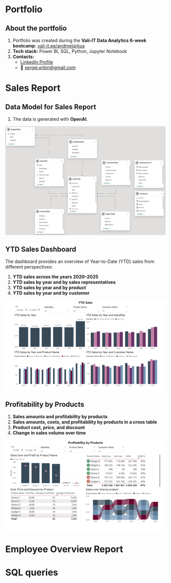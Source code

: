 # Portfolio

## About the portfolio
1. Portfolio was created during the **Vali-IT Data Analytics 6-week bootcamp**: [vali-it.ee/andmetarkus](https://vali-it.ee/andmetarkus)  
2. **Tech stack:** Power BI, SQL, Python, Jupyter Notebook  
3. **Contacts:**  
   - [LinkedIn Profile](https://www.linkedin.com/in/sergei-erbin/)  
   - 📧 sergei.erbin@gmail.com  

# Sales Report

## Data Model for Sales Report  
1. The data is generated with **OpenAI**.  
<p align="center">
  <img src="https://raw.githubusercontent.com/sergeierbin/portfolio/refs/heads/main/Power%20BI%20reports/sales%20report/sales_report_data_model.png" width="600">
</p>

## YTD Sales Dashboard
The dashboard provides an overview of Year-to-Date (YTD) sales from different perspectives:  
1. **YTD sales across the years 2020–2025**  
2. **YTD sales by year and by sales representatives**  
3. **YTD sales by year and by product**  
4. **YTD sales by year and by customer**
<p align="center">
  <img src="https://raw.githubusercontent.com/sergeierbin/portfolio/refs/heads/main/Power%20BI%20reports/sales%20report/sales_report_ytd_sales.png" width="600">
</p>

## Profitability by Products  
1. **Sales amounts and profitability by products**  
2. **Sales amounts, costs, and profitability by products in a cross table**  
3. **Product cost, price, and discount**  
4. **Change in sales volume over time**  
<p align="center">
  <img src="https://raw.githubusercontent.com/sergeierbin/portfolio/refs/heads/main/Power%20BI%20reports/sales%20report/sales_report_profitability_by_products.png" width="600">
</p>

# Employee Overview Report

# SQL queries